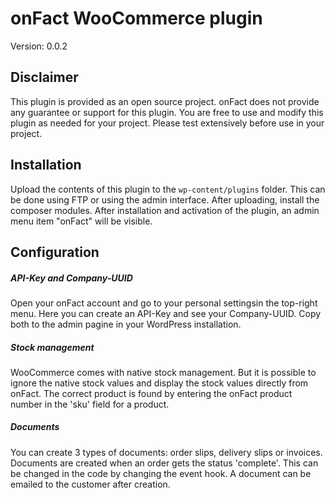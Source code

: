 # onFact WooCommerce plugin
Version: 0.0.2

## Disclaimer
This plugin is provided as an open source project. onFact does not provide any guarantee or support for
this plugin. You are free to use and modify this plugin as needed for your project.
 Please test extensively before use in your project.

## Installation
Upload the contents of this plugin to the `wp-content/plugins` folder. This can be done using FTP or using the admin interface. 
After uploading, install the composer modules.
After installation and activation of the plugin, an admin menu item "onFact" will be visible.

## Configuration
##### API-Key and Company-UUID
Open your onFact account and go to your personal settingsin the top-right menu. Here you can create an API-Key and see your Company-UUID. Copy both to the admin pagine in your WordPress installation.

##### Stock management
WooCommerce comes with native stock management. But it is possible to ignore the native stock values
and display the stock values directly from onFact. The correct product is found by entering the onFact product number in the 'sku' field for a product.

##### Documents
You can create 3 types of documents: order slips, delivery slips or invoices. Documents are created when 
an order gets the status 'complete'. This can be changed in the code by changing the event hook. A document
can be emailed to the customer after creation.


